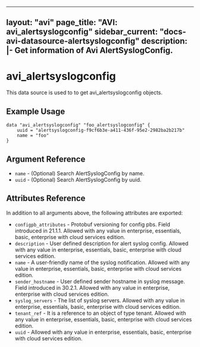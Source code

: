 <!--
    Copyright 2021 VMware, Inc.
    SPDX-License-Identifier: Mozilla Public License 2.0
-->
---
layout: "avi"
page_title: "AVI: avi_alertsyslogconfig"
sidebar_current: "docs-avi-datasource-alertsyslogconfig"
description: |-
  Get information of Avi AlertSyslogConfig.
---

# avi_alertsyslogconfig

This data source is used to to get avi_alertsyslogconfig objects.

## Example Usage

```hcl
data "avi_alertsyslogconfig" "foo_alertsyslogconfig" {
    uuid = "alertsyslogconfig-f9cf6b3e-a411-436f-95e2-2982ba2b217b"
    name = "foo"
}
```

## Argument Reference

* `name` - (Optional) Search AlertSyslogConfig by name.
* `uuid` - (Optional) Search AlertSyslogConfig by uuid.

## Attributes Reference

In addition to all arguments above, the following attributes are exported:

* `configpb_attributes` - Protobuf versioning for config pbs. Field introduced in 21.1.1. Allowed with any value in enterprise, essentials, basic, enterprise with cloud services edition.
* `description` - User defined description for alert syslog config. Allowed with any value in enterprise, essentials, basic, enterprise with cloud services edition.
* `name` - A user-friendly name of the syslog notification. Allowed with any value in enterprise, essentials, basic, enterprise with cloud services edition.
* `sender_hostname` - User defined sender hostname in syslog message. Field introduced in 30.2.1. Allowed with any value in enterprise, enterprise with cloud services edition.
* `syslog_servers` - The list of syslog servers. Allowed with any value in enterprise, essentials, basic, enterprise with cloud services edition.
* `tenant_ref` - It is a reference to an object of type tenant. Allowed with any value in enterprise, essentials, basic, enterprise with cloud services edition.
* `uuid` - Allowed with any value in enterprise, essentials, basic, enterprise with cloud services edition.

